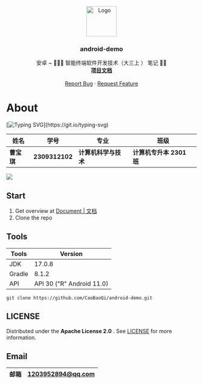 <div align="center">
  <a href="https://github.com/CaoBaoQi/android-demo">
    <img src="https://jz-cbq-1311841992.cos.ap-beijing.myqcloud.com/images/FengLin.svg" alt="Logo" width="80"
      height="80">
  </a>
</div>
<h3 align="center">android-demo</h3>

<p align="center">
  安卓 ~ 🥸🥸🥸 智能终端软件开发技术（大三上 ） 笔记 🧑‍💻  <br />
  <a href="http://182.92.71.87:81/"><strong>项目文档</strong></a>
  <br />
  <br />
  <a href="https://github.com/CaoBaoQi/android-demo/issues">Report Bug</a>
  ·
  <a href="https://github.com/CaoBaoQi/android-demo/pulls">Request Feature</a>
</p>

# About

[![Typing SVG](https://readme-typing-svg.herokuapp.com?font=Agbalumo&color=F7184F&center=true&vCenter=true&width=600&lines=Hi+there+👋,+I+am+CaoBaoQi.;+Welcome+to+My+Profile!;I+am+a+student+from+JinZhong+University.;My+majored+is+ComputerScienceTechnology.;I+Like+learning+new+things.;)](https://git.io/typing-svg)


| 姓名      | 学号             | 专业           | 班级                |
|---------|----------------|--------------|-------------------|
| **曹宝琪** | **2309312102** | **计算机科学与技术** | **计算机专升本 2301 班** |

![](https://jz-cbq-1311841992.cos.ap-beijing.myqcloud.com/images/20231127000940.png)

## Start

1. Get overview at [Document | 文档](http://182.92.71.87:81/)
2. Clone the repo

## Tools

| Tools  | Version                   |
|--------|---------------------------|
| JDK    | 17.0.8                    |
| Gradle | 8.1.2                     |
| API    | API 30 ("R" Android 11.0) |

```shell
git clone https://github.com/CaoBaoQi/android-demo.git
```

## LICENSE

Distributed under the  **Apache License 2.0** . See [LICENSE](LICENSE) for more information.

## Email

| 邮箱  | 1203952894@qq.com |
|-----|-------------------|

